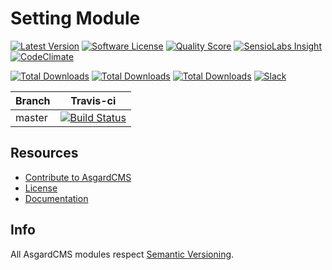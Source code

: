 # Setting Module

[![Latest Version](https://img.shields.io/github/release/asgardcms/setting.svg?style=flat-square)](https://github.com/asgardcms/setting/releases)
[![Software License](https://img.shields.io/badge/license-MIT-brightgreen.svg?style=flat-square)](LICENSE.md)
[![Quality Score](https://img.shields.io/scrutinizer/g/asgardcms/setting.svg?style=flat-square)](https://scrutinizer-ci.com/g/asgardcms/setting)
[![SensioLabs Insight](https://img.shields.io/sensiolabs/i/92d544b4-a3ca-4c2a-9ffd-0741c521cb14.svg)](https://insight.sensiolabs.com/projects/92d544b4-a3ca-4c2a-9ffd-0741c521cb14)
[![CodeClimate](https://img.shields.io/codeclimate/github/AsgardCms/Setting.svg)](https://codeclimate.com/github/AsgardCms/Setting)

[![Total Downloads](https://img.shields.io/packagist/dd/asgardcms/setting-module.svg?style=flat-square)](https://packagist.org/packages/asgardcms/setting-module)
[![Total Downloads](https://img.shields.io/packagist/dm/asgardcms/setting-module.svg?style=flat-square)](https://packagist.org/packages/asgardcms/setting-module)
[![Total Downloads](https://img.shields.io/packagist/dt/asgardcms/setting-module.svg?style=flat-square)](https://packagist.org/packages/asgardcms/setting-module)
[![Slack](http://slack.asgardcms.com/badge.svg)](http://slack.asgardcms.com/)


| Branch | Travis-ci |
| ---------------- | --------------- |
| master  | [![Build Status](https://travis-ci.org/AsgardCms/Setting.svg?branch=master)](https://travis-ci.org/AsgardCms/Setting)  |

## Resources

- [Contribute to AsgardCMS](https://asgardcms.com/en/docs/getting-started/contributing)
- [License](LICENSE.md)
- [Documentation](http://asgardcms.com/docs/setting-module/adding-settings)


## Info

All AsgardCMS modules respect [Semantic Versioning](http://semver.org/).
